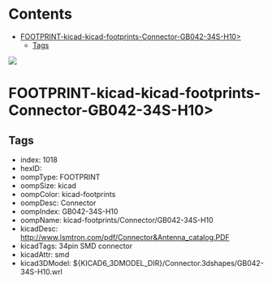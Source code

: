 



Contents
========

* [FOOTPRINT-kicad-kicad-footprints-Connector-GB042-34S-H10>](#footprint-kicad-kicad-footprints-connector-gb042-34s-h10)
	* [Tags](#tags)
  
![][im]
# FOOTPRINT-kicad-kicad-footprints-Connector-GB042-34S-H10>

## Tags

- index: 1018
- hexID: 
- oompType: FOOTPRINT
- oompSize: kicad
- oompColor: kicad-footprints
- oompDesc: Connector
- oompIndex: GB042-34S-H10
- oompName: kicad-footprints/Connector/GB042-34S-H10
- kicadDesc: http://www.lsmtron.com/pdf/Connector&Antenna_catalog.PDF
- kicadTags: 34pin SMD connector
- kicadAttr: smd
- kicad3DModel: ${KICAD6_3DMODEL_DIR}/Connector.3dshapes/GB042-34S-H10.wrl



[im]: image.png
